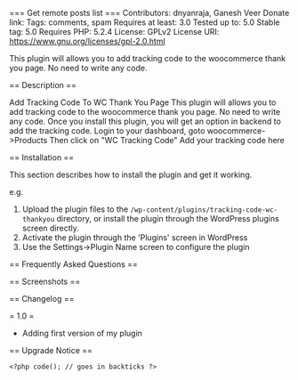 === Get remote posts list ===
Contributors: dnyanraja, Ganesh Veer
Donate link: 
Tags: comments, spam
Requires at least: 3.0
Tested up to: 5.0
Stable tag: 5.0
Requires PHP: 5.2.4
License: GPLv2
License URI: https://www.gnu.org/licenses/gpl-2.0.html

This plugin will allows you to add tracking code to the woocommerce thank you page. No need to write any code.

== Description ==

Add Tracking Code To WC Thank You Page
This plugin will allows you to add tracking code to the woocommerce thank you page. No need to write any code.
Once you install this plugin, you will get an option in backend to add the tracking code.
Login to your dashboard, goto woocommerce->Products
Then click on "WC Tracking Code"
Add your tracking code here

== Installation ==

This section describes how to install the plugin and get it working.

e.g.

1. Upload the plugin files to the `/wp-content/plugins/tracking-code-wc-thankyou` directory, or install the plugin through the WordPress plugins screen directly.
1. Activate the plugin through the 'Plugins' screen in WordPress
1. Use the Settings->Plugin Name screen to configure the plugin



== Frequently Asked Questions ==



== Screenshots ==


== Changelog ==

= 1.0 =
* Adding first version of my plugin

== Upgrade Notice ==

`<?php code(); // goes in backticks ?>`

